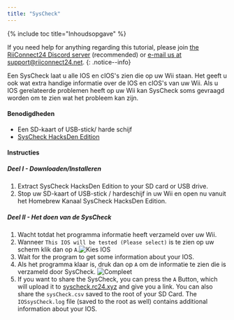 ```yaml
---
title: "SysCheck"
---
```


{% include toc title="Inhoudsopgave" %}

If you need help for anything regarding this tutorial, please join [the RiiConnect24 Discord server](https://discord.gg/rc24) (recommended) or [e-mail us at support@riiconnect24.net](mailto:support@riiconnect24.net).
{: .notice--info}

Een SysCheck laat u alle IOS en cIOS's zien die op uw Wii staan. Het geeft u ook wat extra handige informatie over de IOS en cIOS's van uw Wii. Als u IOS gerelateerde problemen heeft op uw Wii kan SysCheck soms gevraagd worden om te zien wat het probleem kan zijn.

#### Benodigdheden

* Een SD-kaart of USB-stick/ harde schijf
* [SysCheck HacksDen Edition](https://hbb1.oscwii.org/hbb/SysCheckHDE/SysCheckHDE.zip)

#### Instructies
##### Deel I - Downloaden/Installeren

1. Extract SysCheck HacksDen Edition to your SD card or USB drive.
2. Stop uw SD-kaart of USB-stick / hardeschijf in uw Wii en open nu vanuit het Homebrew Kanaal SysCheck HacksDen Edition.

##### Deel II - Het doen van de SysCheck

1. Wacht totdat het programma informatie heeft verzameld over uw Wii.
2. Wanneer `This IOS will be tested (Please select)` is te zien op uw scherm klik dan op `A`.![Kies IOS](/images/SysCheck/1.png)
3. Wait for the program to get some information about your IOS.
4. Als het programma klaar is, druk dan op `A` om de informatie te zien die is verzameld door SysCheck. ![Compleet](/images/SysCheck/2.png)
5. If you want to share the SysCheck, you can press the `A` Button, which will upload it to [syscheck.rc24.xyz](https://syscheck.rc24.xyz/) and give you a link. You can also share the `sysCheck.csv` saved to the root of your SD Card. The `IOSsysCheck.log` file (saved to the root as well) contains additional information about your IOS.
